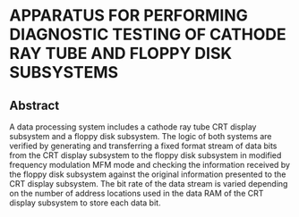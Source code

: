 # APPARATUS FOR PERFORMING DIAGNOSTIC TESTING OF CATHODE RAY TUBE AND FLOPPY DISK SUBSYSTEMS

## Abstract
A data processing system includes a cathode ray tube CRT display subsystem and a floppy disk subsystem. The logic of both systems are verified by generating and transferring a fixed format stream of data bits from the CRT display subsystem to the floppy disk subsystem in modified frequency modulation MFM mode and checking the information received by the floppy disk subsystem against the original information presented to the CRT display subsystem. The bit rate of the data stream is varied depending on the number of address locations used in the data RAM of the CRT display subsystem to store each data bit.